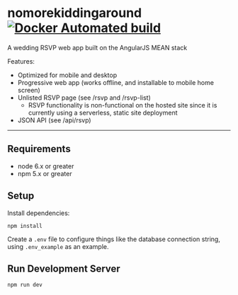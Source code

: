 # nomorekiddingaround [![Docker Automated build](https://img.shields.io/docker/automated/joegarb/nomorekiddingaround.svg)](https://hub.docker.com/r/joegarb/nomorekiddingaround/)

A wedding RSVP web app built on the AngularJS MEAN stack

Features:
- Optimized for mobile and desktop
- Progressive web app (works offline, and installable to mobile home screen)
- Unlisted RSVP page (see /rsvp and /rsvp-list)
  - RSVP functionality is non-functional on the hosted site since it is currently using a serverless, static site deployment
- JSON API (see /api/rsvp)

---

## Requirements

- node 6.x or greater
- npm 5.x or greater

## Setup

Install dependencies:

    npm install
    
Create a `.env` file to configure things like the database connection string, using `.env_example` as an example.

## Run Development Server

    npm run dev

